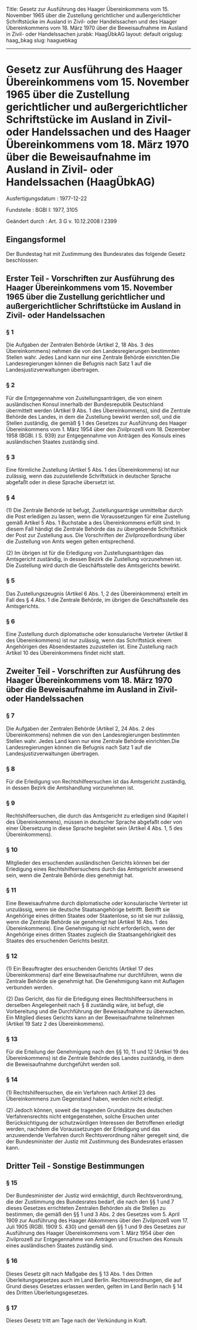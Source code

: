 Title: Gesetz zur Ausführung des Haager Übereinkommens vom 15. November 1965 über
  die Zustellung gerichtlicher und außergerichtlicher Schriftstücke im Ausland in
  Zivil- oder Handelssachen und des Haager Übereinkommens vom 18. März 1970 über die
  Beweisaufnahme im Ausland in Zivil- oder Handelssachen
jurabk: HaagÜbkAG
layout: default
origslug: haag_bkag
slug: haaguebkag

---

# Gesetz zur Ausführung des Haager Übereinkommens vom 15. November 1965 über die Zustellung gerichtlicher und außergerichtlicher Schriftstücke im Ausland in Zivil- oder Handelssachen und des Haager Übereinkommens vom 18. März 1970 über die Beweisaufnahme im Ausland in Zivil- oder Handelssachen (HaagÜbkAG)

Ausfertigungsdatum
:   1977-12-22

Fundstelle
:   BGBl I: 1977, 3105

Geändert durch
:   Art. 3 G v. 10.12.2008 I 2399



## Eingangsformel

Der Bundestag hat mit Zustimmung des Bundesrates das folgende Gesetz
beschlossen:


## Erster Teil - Vorschriften zur Ausführung des Haager Übereinkommens vom 15. November 1965 über die Zustellung gerichtlicher und außergerichtlicher Schriftstücke im Ausland in Zivil- oder Handelssachen



### § 1

Die Aufgaben der Zentralen Behörde (Artikel 2, 18 Abs. 3 des
Übereinkommens) nehmen die von den Landesregierungen bestimmten
Stellen wahr. Jedes Land kann nur eine Zentrale Behörde einrichten.Die
Landesregierungen können die Befugnis nach Satz 1 auf die
Landesjustizverwaltungen übertragen.


### § 2

Für die Entgegennahme von Zustellungsanträgen, die von einem
ausländischen Konsul innerhalb der Bundesrepublik Deutschland
übermittelt werden (Artikel 9 Abs. 1 des Übereinkommens), sind die
Zentrale Behörde des Landes, in dem die Zustellung bewirkt werden
soll, und die Stellen zuständig, die gemäß § 1 des Gesetzes zur
Ausführung des Haager Übereinkommens vom 1. März 1954 über den
Zivilprozeß vom 18. Dezember 1958 (BGBl. I S. 939) zur Entgegennahme
von Anträgen des Konsuls eines ausländischen Staates zuständig sind.


### § 3

Eine förmliche Zustellung (Artikel 5 Abs. 1 des Übereinkommens) ist
nur zulässig, wenn das zuzustellende Schriftstück in deutscher Sprache
abgefaßt oder in diese Sprache übersetzt ist.


### § 4

(1) Die Zentrale Behörde ist befugt, Zustellungsanträge unmittelbar
durch die Post erledigen zu lassen, wenn die Voraussetzungen für eine
Zustellung gemäß Artikel 5 Abs. 1 Buchstabe a des Übereinkommens
erfüllt sind. In diesem Fall händigt die Zentrale Behörde das zu
übergebende Schriftstück der Post zur Zustellung aus. Die Vorschriften
der Zivilprozeßordnung über die Zustellung von Amts wegen gelten
entsprechend.

(2) Im übrigen ist für die Erledigung von Zustellungsanträgen das
Amtsgericht zuständig, in dessen Bezirk die Zustellung vorzunehmen
ist. Die Zustellung wird durch die Geschäftsstelle des Amtsgerichts
bewirkt.


### § 5

Das Zustellungszeugnis (Artikel 6 Abs. 1, 2 des Übereinkommens)
erteilt im Fall des § 4 Abs. 1 die Zentrale Behörde, im übrigen die
Geschäftsstelle des Amtsgerichts.


### § 6

Eine Zustellung durch diplomatische oder konsularische Vertreter
(Artikel 8 des Übereinkommens) ist nur zulässig, wenn das Schriftstück
einem Angehörigen des Absendestaates zuzustellen ist. Eine Zustellung
nach Artikel 10 des Übereinkommens findet nicht statt.


## Zweiter Teil - Vorschriften zur Ausführung des Haager Übereinkommens vom 18. März 1970 über die Beweisaufnahme im Ausland in Zivil- oder Handelssachen



### § 7

Die Aufgaben der Zentralen Behörde (Artikel 2, 24 Abs. 2 des
Übereinkommens) nehmen die von den Landesregierungen bestimmten
Stellen wahr. Jedes Land kann nur eine Zentrale Behörde einrichten.Die
Landesregierungen können die Befugnis nach Satz 1 auf die
Landesjustizverwaltungen übertragen.


### § 8

Für die Erledigung von Rechtshilfeersuchen ist das Amtsgericht
zuständig, in dessen Bezirk die Amtshandlung vorzunehmen ist.


### § 9

Rechtshilfeersuchen, die durch das Amtsgericht zu erledigen sind
(Kapitel I des Übereinkommens), müssen in deutscher Sprache abgefaßt
oder von einer Übersetzung in diese Sprache begleitet sein (Artikel 4
Abs. 1, 5 des Übereinkommens).


### § 10

Mitglieder des ersuchenden ausländischen Gerichts können bei der
Erledigung eines Rechtshilfeersuchens durch das Amtsgericht anwesend
sein, wenn die Zentrale Behörde dies genehmigt hat.


### § 11

Eine Beweisaufnahme durch diplomatische oder konsularische Vertreter
ist unzulässig, wenn sie deutsche Staatsangehörige betrifft. Betrifft
sie Angehörige eines dritten Staates oder Staatenlose, so ist sie nur
zulässig, wenn die Zentrale Behörde sie genehmigt hat (Artikel 16 Abs.
1 des Übereinkommens). Eine Genehmigung ist nicht erforderlich, wenn
der Angehörige eines dritten Staates zugleich die Staatsangehörigkeit
des Staates des ersuchenden Gerichts besitzt.


### § 12

(1) Ein Beauftragter des ersuchenden Gerichts (Artikel 17 des
Übereinkommens) darf eine Beweisaufnahme nur durchführen, wenn die
Zentrale Behörde sie genehmigt hat. Die Genehmigung kann mit Auflagen
verbunden werden.

(2) Das Gericht, das für die Erledigung eines Rechtshilfeersuchens in
derselben Angelegenheit nach § 8 zuständig wäre, ist befugt, die
Vorbereitung und die Durchführung der Beweisaufnahme zu überwachen.
Ein Mitglied dieses Gerichts kann an der Beweisaufnahme teilnehmen
(Artikel 19 Satz 2 des Übereinkommens).


### § 13

Für die Erteilung der Genehmigung nach den §§ 10, 11 und 12 (Artikel
19 des Übereinkommens) ist die Zentrale Behörde des Landes zuständig,
in dem die Beweisaufnahme durchgeführt werden soll.


### § 14

(1) Rechtshilfeersuchen, die ein Verfahren nach Artikel 23 des
Übereinkommens zum Gegenstand haben, werden nicht erledigt.

(2) Jedoch können, soweit die tragenden Grundsätze des deutschen
Verfahrensrechts nicht entgegenstehen, solche Ersuchen unter
Berücksichtigung der schutzwürdigen Interessen der Betroffenen
erledigt werden, nachdem die Voraussetzungen der Erledigung und das
anzuwendende Verfahren durch Rechtsverordnung näher geregelt sind, die
der Bundesminister der Justiz mit Zustimmung des Bundesrates erlassen
kann.


## Dritter Teil - Sonstige Bestimmungen



### § 15

Der Bundesminister der Justiz wird ermächtigt, durch Rechtsverordnung,
die der Zustimmung des Bundesrates bedarf, die nach den §§ 1 und 7
dieses Gesetzes errichteten Zentralen Behörden als die Stellen zu
bestimmen, die gemäß den §§ 1 und 3 Abs. 2 des Gesetzes vom 5. April
1909 zur Ausführung des Haager Abkommens über den Zivilprozeß vom 17.
Juli 1905 (RGBl. 1909 S. 430) und gemäß den §§ 1 und 9 des Gesetzes
zur Ausführung des Haager Übereinkommens vom 1. März 1954 über den
Zivilprozeß zur Entgegennahme von Anträgen und Ersuchen des Konsuls
eines ausländischen Staates zuständig sind.


### § 16

Dieses Gesetz gilt nach Maßgabe des § 13 Abs. 1 des Dritten
Überleitungsgesetzes auch im Land Berlin. Rechtsverordnungen, die auf
Grund dieses Gesetzes erlassen werden, gelten im Land Berlin nach § 14
des Dritten Überleitungsgesetzes.


### § 17

Dieses Gesetz tritt am Tage nach der Verkündung in Kraft.

